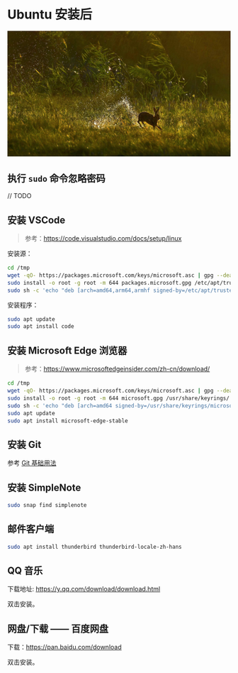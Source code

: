 # Ubuntu 安装后

![](/assets/images/20220313.jpg)

## 执行 `sudo` 命令忽略密码

// TODO

## 安装 VSCode

> 参考：https://code.visualstudio.com/docs/setup/linux

安装源：

```bash
cd /tmp
wget -qO- https://packages.microsoft.com/keys/microsoft.asc | gpg --dearmor > packages.microsoft.gpg
sudo install -o root -g root -m 644 packages.microsoft.gpg /etc/apt/trusted.gpg.d/
sudo sh -c 'echo "deb [arch=amd64,arm64,armhf signed-by=/etc/apt/trusted.gpg.d/packages.microsoft.gpg] https://packages.microsoft.com/repos/code stable main" > /etc/apt/sources.list.d/vscode.list'
```

安装程序：

```bash
sudo apt update
sudo apt install code
```

## 安装 Microsoft Edge 浏览器

> 参考：https://www.microsoftedgeinsider.com/zh-cn/download/

```bash
cd /tmp
wget -qO- https://packages.microsoft.com/keys/microsoft.asc | gpg --dearmor > microsoft.gpg
sudo install -o root -g root -m 644 microsoft.gpg /usr/share/keyrings/
sudo sh -c 'echo "deb [arch=amd64 signed-by=/usr/share/keyrings/microsoft.gpg] https://packages.microsoft.com/repos/edge stable main" > /etc/apt/sources.list.d/microsoft-edge-beta.list'
sudo apt update
sudo apt install microsoft-edge-stable
```

## 安装 Git

参考 [Git 基础用法](./git-basic-usage.md)

## 安装 SimpleNote

```bash
sudo snap find simplenote
```

## 邮件客户端

```bash
sudo apt install thunderbird thunderbird-locale-zh-hans
```

## QQ 音乐

下载地址: https://y.qq.com/download/download.html

双击安装。

## 网盘/下载 —— 百度网盘

下载：https://pan.baidu.com/download

双击安装。